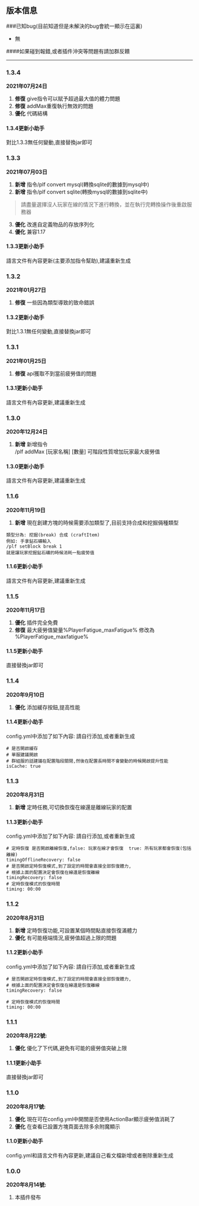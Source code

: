 ## 版本信息


###已知bug(目前知道但是未解決的bug會統一顯示在這裏)
- 無

####如果碰到報錯,或者插件沖突等問題有請加群反饋

------------
### 1.3.4
**2021年07月24日**
1. **修復** give指令可以賦予超過最大值的體力問題
2. **修復** addMax重復執行無效的問題
3. **優化** 代碼結構

#### 1.3.4更新小助手
對比1.3.3無任何變動,直接替換jar即可

### 1.3.3
**2021年07月03日**
1. **新增**  指令/plf convert mysql(轉換sqlite的數據到mysql中)
2. **新增**  指令/plf convert sqlite(轉換mysql的數據到sqlite中)
> 請盡量選擇沒人玩家在線的情況下進行轉換，並在執行完轉換操作後重啟服務器
3. **優化** 改進自定義物品的存放序列化
4. **優化** 兼容1.17

#### 1.3.3更新小助手
語言文件有內容更新(主要添加指令幫助),建議重新生成

### 1.3.2
**2021年01月27日**
1. **修復** 一些因為類型導致的致命錯誤

#### 1.3.2更新小助手
對比1.3.1無任何變動,直接替換jar即可

### 1.3.1
**2021年01月25日**
1. **修復** api獲取不到當前疲勞值的問題

#### 1.3.1更新小助手
語言文件有內容更新,建議重新生成

### 1.3.0
**2020年12月24日**
1. **新增** 新增指令   
   /plf addMax  [玩家名稱] [數量]     可階段性質增加玩家最大疲勞值

#### 1.3.0更新小助手
語言文件有內容更新,建議重新生成

### 1.1.6
**2020年11月19日**
1. **新增** 現在創建方塊的時候需要添加類型了,目前支持合成和挖掘倆種類型
```
類型分為: 挖掘(break) 合成 (craftItem)
例如: 手拿鉆石礦輸入
/plf setBlock break 1
就是讓玩家挖掘鉆石礦的時候消耗一點疲勞值
```

#### 1.1.6更新小助手
語言文件有內容更新,建議重新生成

### 1.1.5
**2020年11月17日**
1. **優化** 插件完全免費
2. **修復** 最大疲勞值變量%PlayerFatigue_maxFatigue% 修改為 %PlayerFatigue_maxfatigue%

#### 1.1.5更新小助手
直接替換jar即可

### 1.1.4
**2020年9月10日**
1. **優化** 添加緩存按鈕,提高性能

#### 1.1.4更新小助手
config.yml中添加了如下內容: 請自行添加,或者重新生成
```
# 是否開啟緩存
# 單服建議開啟
# 群組服的話建議在配置階段關閉,然後在配置長時間不會變動的時候開啟提升性能
isCache: true
```

### 1.1.3
**2020年8月31日**
1. **新增** 定時任務,可切換恢復在線還是離線玩家的配置

#### 1.1.3更新小助手
config.yml中添加了如下內容: 請自行添加,或者重新生成
```
# 定時恢復 是否開啟離線恢復,false: 玩家在線才會恢復  true: 所有玩家都會恢復(包括離線)
timingOfflineRecovery: false
# 是否開啟定時恢復模式,到了設定的時間會直接全部恢復體力,
# 根據上面的配置決定會恢復在線還是恢復離線
timingRecovery: false
# 定時恢復模式的恢復時間
timing: 00:00
```

### 1.1.2
**2020年8月31日**
1. **新增** 定時恢復功能,可設置某個時間點直接恢復滿體力
2. **優化** 有可能極端情況,疲勞值超過上限的問題

#### 1.1.2更新小助手
config.yml中添加了如下內容: 請自行添加,或者重新生成
```
# 是否開啟定時恢復模式,到了設定的時間會直接全部恢復體力,
# 根據上面的配置決定會恢復在線還是恢復離線
timingRecovery: false

# 定時恢復模式的恢復時間
timing: 00:00
```

### 1.1.1
**2020年8月22號:**
1. **優化** 優化了下代碼,避免有可能的疲勞值突破上限

#### 1.1.1更新小助手
直接替換jar即可

### 1.1.0
**2020年8月17號:**
1. **優化** 現在可在config.yml中開關是否使用ActionBar顯示疲勞值消耗了
2. **優化** 在查看已設置方塊頁面去除多余附魔顯示

#### 1.1.0更新小助手
config.yml和語言文件有內容更新,建議自己看文檔新增或者刪除重新生成

### 1.0.0
**2020年8月14號:**
1. 本插件發布
